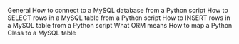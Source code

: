 General How to connect to a MySQL database from a Python script How to SELECT rows in a MySQL table from a Python script How to INSERT rows in a MySQL table from a Python script What ORM means How to map a Python Class to a MySQL table
